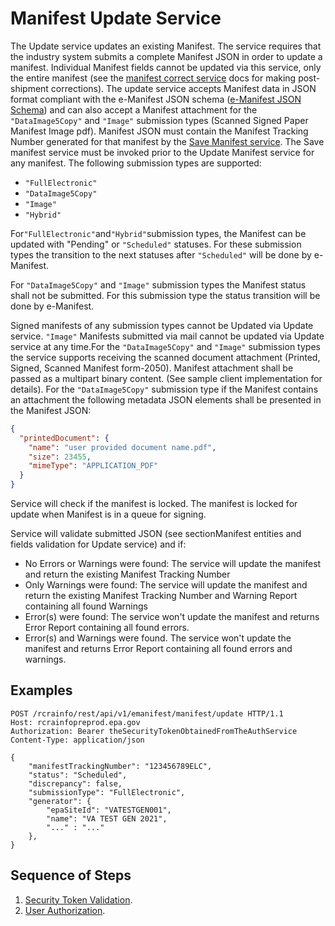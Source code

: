 # Manifest Update Service

The Update service updates an existing Manifest. The service requires that the industry system submits a complete
Manifest JSON in order to update a manifest. Individual Manifest fields cannot be updated via this service, only the
entire manifest (see the [manifest correct service](./correct.md) docs for making post-shipment corrections). The update
service accepts Manifest data in JSON format compliant with the e-Manifest JSON
schema ([e-Manifest JSON Schema](https://github.com/USEPA/e-manifest/blob/master/Services-Information/Schema/emanifest.json))
and can also accept a Manifest attachment for the `"DataImage5Copy"` and `"Image"` submission types (Scanned Signed
Paper
Manifest Image pdf). Manifest JSON must contain the Manifest Tracking Number generated for that manifest by the [Save
Manifest service](./save.md). The Save manifest service must be invoked prior to the Update Manifest service for any
manifest. The following submission types are supported:

- `"FullElectronic"`
- `"DataImage5Copy"`
- `"Image"`
- `"Hybrid"`

For`"FullElectronic"`and`"Hybrid"`submission types, the Manifest can be updated with "Pending" or `"Scheduled"`
statuses.
For these submission types the transition to the next statuses after `"Scheduled"` will be done by e-Manifest.

For `"DataImage5Copy"` and `"Image"` submission types the Manifest status shall not be submitted. For this submission
type
the status transition will be done by e-Manifest.

Signed manifests of any submission types cannot be Updated via Update service. `"Image"` Manifests submitted via mail
cannot be updated via Update service at any time.For the `"DataImage5Copy"` and `"Image"` submission types the service
supports receiving the scanned document attachment (Printed, Signed, Scanned Manifest form-2050). Manifest attachment
shall be passed as a multipart binary content. (See sample client implementation for details). For
the `"DataImage5Copy"`
submission type if the Manifest contains an attachment the following metadata JSON elements shall be presented in the
Manifest JSON:

```json
{
  "printedDocument": {
    "name": "user provided document name.pdf",
    "size": 23455,
    "mimeType": "APPLICATION_PDF"
  }
}
```

Service will check if the manifest is locked. The manifest is locked for update when Manifest is in a queue for signing.

Service will validate submitted JSON (see sectionManifest entities and fields validation for Update service) and if:

- No Errors or Warnings were found: The service will update the manifest and return the existing Manifest Tracking
  Number
- Only Warnings were found: The service will update the manifest and return the existing Manifest Tracking Number and
  Warning Report containing all found Warnings
- Error(s) were found: The service won't update the manifest and returns Error Report containing all found errors.
- Error(s) and Warnings were found. The service won't update the manifest and returns Error Report containing all found
  errors and warnings.

## Examples

```http
POST /rcrainfo/rest/api/v1/emanifest/manifest/update HTTP/1.1
Host: rcrainfopreprod.epa.gov
Authorization: Bearer theSecurityTokenObtainedFromTheAuthService
Content-Type: application/json

{
    "manifestTrackingNumber": "123456789ELC",
    "status": "Scheduled",
    "discrepancy": false,
    "submissionType": "FullElectronic",
    "generator": {
        "epaSiteId": "VATESTGEN001",
        "name": "VA TEST GEN 2021",
        "..." : "..."
    },
}
```

## Sequence of Steps

1. [Security Token Validation](../authentication.md#security-token-validation).
2. [User Authorization](../authentication.md#user-authorization).
